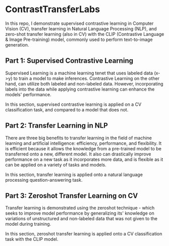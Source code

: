 # ContrastTransferLabs
In this repo, I demonstrate supervised contrastive learning in Computer Vision (CV), transfer learning in Natural Language Processing (NLP), and zero-shot transfer learning (also in CV) with the CLIP (Contrastive Language & Image Pre-training) model, commonly used to perform text-to-image generation.

## Part 1: Supervised Contrastive Learning
Supervised Learning is a machine learning tenet that uses labeled data (x->y) to train a model to make inferences. Contrastive Learning on the other hand, can utilize both labeled and non-labeled data. However, incorporating labels into the data while applying contrastive learning can enhance the models' performance.

In this section, supervised contrastive learning is applied on a CV classification task, and compared to a model that does not.


## Part 2: Transfer Learning in NLP

There are three big benefits to transfer learning in the field of machine learning and artificial intelligence: efficiency, performance, and flexibility. It is efficient because it allows the knowledge from a pre-trained model to be transferred onto a new, different model. It also can drastically improve performance on a new task as it incorporates more data, and is flexible as it can be applied on a variety of tasks and models.

In this section, transfer learning is applied onto a natural language processing question-answering task.


## Part 3: Zeroshot Transfer Learning on CV
 Transfer learning is demonstrated using the zeroshot technique - which seeks to improve model performance by generalizing its' knowledge on variations of unstructured and non-labeled data that was not given to the model during training. 

 In this section, zeroshot transfer learning is applied onto a CV classification task with the CLIP model.

